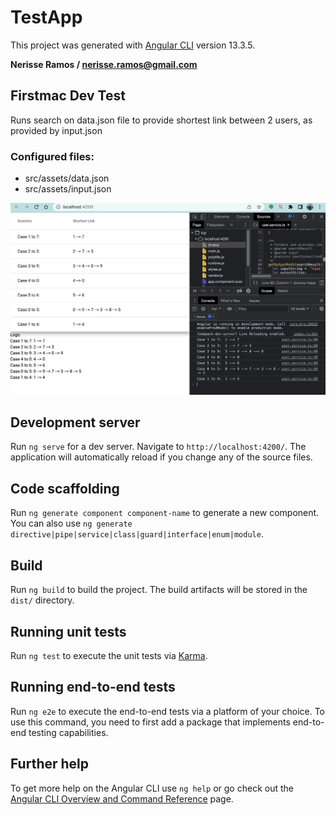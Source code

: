 # TestApp

This project was generated with [Angular CLI](https://github.com/angular/angular-cli) version 13.3.5.  

**Nerisse Ramos / nerisse.ramos@gmail.com**
## Firstmac Dev Test
Runs search on data.json file to provide shortest link between 2 users, as provided by input.json

### Configured files:
- src/assets/data.json  
- src/assets/input.json

![img2.png](img2.png)
## Development server

Run `ng serve` for a dev server. Navigate to `http://localhost:4200/`. The application will automatically reload if you change any of the source files.

## Code scaffolding

Run `ng generate component component-name` to generate a new component. You can also use `ng generate directive|pipe|service|class|guard|interface|enum|module`.

## Build

Run `ng build` to build the project. The build artifacts will be stored in the `dist/` directory.

## Running unit tests

Run `ng test` to execute the unit tests via [Karma](https://karma-runner.github.io).

## Running end-to-end tests

Run `ng e2e` to execute the end-to-end tests via a platform of your choice. To use this command, you need to first add a package that implements end-to-end testing capabilities.

## Further help

To get more help on the Angular CLI use `ng help` or go check out the [Angular CLI Overview and Command Reference](https://angular.io/cli) page.
